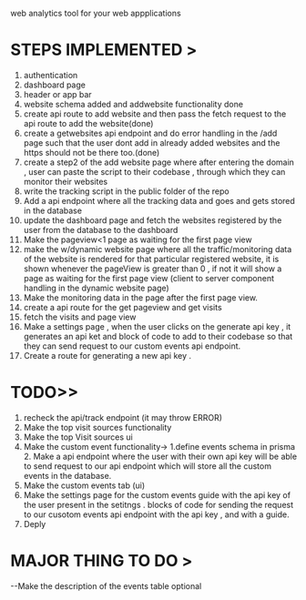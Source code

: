 web analytics tool for your web appplications

# STEPS IMPLEMENTED >

1. authentication
2. dashboard page 
3. header or app bar
4. website schema added and addwebsite functionality done
5. create api route to add website and then pass the fetch request to the api route to add the website(done)
6. create a getwebsites api endpoint and do error handling in the /add page such that 
the user dont add in already added websites and the https should not be there too.(done)
7. create a step2 of the add website page where after entering the domain , user can
   paste the script to their codebase , through which they can monitor their websites
8. write the tracking script in the public folder of the repo
9. Add a api endpoint where all the tracking data and goes and gets stored in the database
10. update the dashboard page and fetch the websites registered by the user from the database to the dashboard
11. Make the pageview<1 page as waiting for the first page view
12. make the w/dynamic website page where all the traffic/monitoring data of the website is rendered for that particular registered website, it is shown whenever the pageView
     is greater than 0 , if not it will show a page  as waiting for the first page view
     (client to server component handling in the dynamic website page)
13. Make the monitoring data in the page after the first page view.
14. create a api route for the get pageview and get visits
15. fetch the visits and page view
16.  Make a settings page , when the user clicks on the generate api key , it
     generates an api ket and block of code to add to their codebase so that
     they can send request to our custom events api endpoint.
17. Create a route for generating a new api key .

     
   
  
   
 # TODO>>
  1. recheck the api/track endpoint (it may throw ERROR)
  2. Make the top visit sources functionality
  3. Make the top Visit sources ui
  4. Make the custom event functionality->
     1.define events schema in prisma
     2. Make a api endpoint where the user with their own api key will be able
        to send request to our api endpoint which will store all the custom
        events in the database.
  6. Make the custom events tab (ui)
  7. Make the settings page for the custom events guide with the api key of the
     user present in the setitngs . blocks of code for sending the request to
     our cusotom events api endpoint with the api key , and with a guide.
  8. Deply
     

# MAJOR THING TO DO > 
--Make the description of the events table optional 
     
   
     

